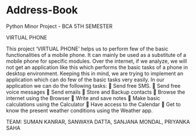 # Address-Book
Python Minor Project - BCA 5TH SEMESTER

VIRTUAL PHONE

This project ‘VIRTUAL PHONE’ helps us to perform few of the basic functionalities of a mobile phone. It can mainly be used as a substitute of a mobile phone for specific modules.
Over the internet, if we analyze, we will not get an application like this which performs the basic tasks of a phone in desktop environment. Keeping this in mind, we are trying to implement an application which can do few of the basic tasks very easily. In our application we can do the following tasks:
	Send free SMS.
	Send free voice messages
	Send emails
	Store and Backup contacts
	Browse the internet using the Browser
	Write and save notes 
	Make basic calculations using the Calculator 
	Have access to the Calendar
	Get to know the present weather conditions using the Weather app. 




TEAM: SUMAN KANRAR, SANWAYA DATTA, SANJANA MONDAL, PRIYANKA SAHA

